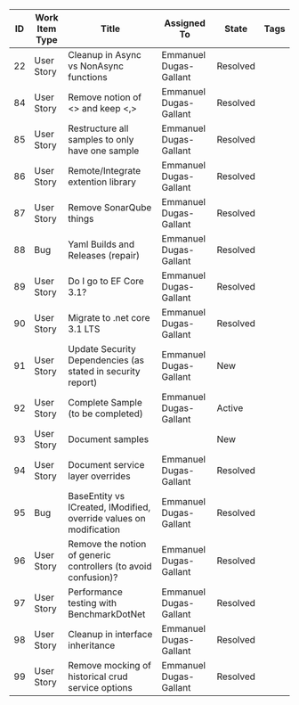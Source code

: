 | ID | Work Item Type | Title                                                              | Assigned To            | State    | Tags |
|----|----------------|--------------------------------------------------------------------|------------------------|----------|------|
| 22 | User Story     | Cleanup in Async vs NonAsync functions                             | Emmanuel Dugas-Gallant | Resolved |      |
| 84 | User Story     | Remove notion of <> and keep <,>                                   | Emmanuel Dugas-Gallant | Resolved |      |
| 85 | User Story     | Restructure all samples to only have one sample                    | Emmanuel Dugas-Gallant | Resolved |      |
| 86 | User Story     | Remote/Integrate extention library                                 | Emmanuel Dugas-Gallant | Resolved |      |
| 87 | User Story     | Remove SonarQube things                                            | Emmanuel Dugas-Gallant | Resolved |      |
| 88 | Bug            | Yaml Builds and Releases (repair)                                  | Emmanuel Dugas-Gallant | Resolved |      |
| 89 | User Story     | Do I go to EF Core 3.1?                                            | Emmanuel Dugas-Gallant | Resolved |      |
| 90 | User Story     | Migrate to .net core 3.1 LTS                                       | Emmanuel Dugas-Gallant | Resolved |      |
| 91 | User Story     | Update Security Dependencies (as stated in security report)        | Emmanuel Dugas-Gallant | New      |      |
| 92 | User Story     | Complete Sample (to be completed)                                  | Emmanuel Dugas-Gallant | Active   |      |
| 93 | User Story     | Document samples                                                   |                        | New      |      |
| 94 | User Story     | Document service layer overrides                                   | Emmanuel Dugas-Gallant | Resolved |      |
| 95 | Bug            | BaseEntity vs ICreated, IModified, override values on modification | Emmanuel Dugas-Gallant | Resolved |      |
| 96 | User Story     | Remove the notion of generic controllers (to avoid confusion)?     | Emmanuel Dugas-Gallant | Resolved |      |
| 97 | User Story     | Performance testing with BenchmarkDotNet                           | Emmanuel Dugas-Gallant | Resolved |      |
| 98 | User Story     | Cleanup in interface inheritance                                   | Emmanuel Dugas-Gallant | Resolved |      |
| 99 | User Story     | Remove mocking of historical crud service options                  | Emmanuel Dugas-Gallant | Resolved |      |